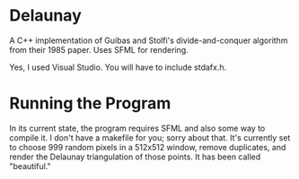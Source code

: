 # Delaunay
A C++ implementation of Guibas and Stolfi's divide-and-conquer algorithm from their 1985 paper. Uses SFML for rendering.

Yes, I used Visual Studio. You will have to include stdafx.h.

# Running the Program

In its current state, the program requires SFML and also some way to compile it. I don't have a makefile for you; sorry about that. It's currently set to choose 999 random pixels in a 512x512 window, remove duplicates, and render the Delaunay triangulation of those points. It has been called "beautiful."

